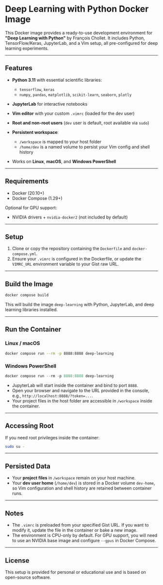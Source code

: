# Deep Learning with Python Docker Image

This Docker image provides a ready-to-use development environment for **"Deep Learning with Python"** by François Chollet. It includes Python, TensorFlow/Keras, JupyterLab, and a Vim setup, all pre-configured for deep learning experiments.

---

## Features

* **Python 3.11** with essential scientific libraries:

  * `tensorflow`, `keras`
  * `numpy`, `pandas`, `matplotlib`, `scikit-learn`, `seaborn`, `plotly`
* **JupyterLab** for interactive notebooks
* **Vim editor** with your custom `.vimrc` (loaded for the dev user)
* **Root and non-root users** (`dev` user is default, root available via `sudo`)
* **Persistent workspace**:

  * `/workspace` is mapped to your host folder
  * `/home/dev` is a named volume to persist your Vim config and shell history
* Works on **Linux**, **macOS**, and **Windows PowerShell**

---

## Requirements

* Docker (20.10+)
* Docker Compose (1.29+)

Optional for GPU support:

* NVIDIA drivers + `nvidia-docker2` (not included by default)

---

## Setup

1. Clone or copy the repository containing the `Dockerfile` and `docker-compose.yml`.
2. Ensure your `.vimrc` is configured in the Dockerfile, or update the `VIMRC_URL` environment variable to your Gist raw URL.

---

## Build the Image

```bash
docker compose build
```

This will build the image `deep-learning` with Python, JupyterLab, and deep learning libraries installed.

---

## Run the Container

### Linux / macOS

```bash
docker compose run --rm -p 8888:8888 deep-learning
```

### Windows PowerShell

```powershell
docker compose run --rm -p 8888:8888 deep-learning
```

* JupyterLab will start inside the container and bind to port `8888`.
* Open your browser and navigate to the URL provided in the console, e.g., `http://localhost:8888/?token=...`.
* Your project files in the host folder are accessible in `/workspace` inside the container.

---

## Accessing Root

If you need root privileges inside the container:

```bash
sudo su -
```

---

## Persisted Data

* Your **project files** in `/workspace` remain on your host machine.
* Your **dev user home** (`/home/dev`) is stored in a Docker volume `dev-home`, so Vim configuration and shell history are retained between container runs.

---

## Notes

* The `.vimrc` is preloaded from your specified Gist URL. If you want to modify it, update the file in the container or bake a new image.
* The environment is CPU-only by default. For GPU support, you will need to use an NVIDIA base image and configure `--gpus` in Docker Compose.

---

## License

This setup is provided for personal or educational use and is based on open-source software.
